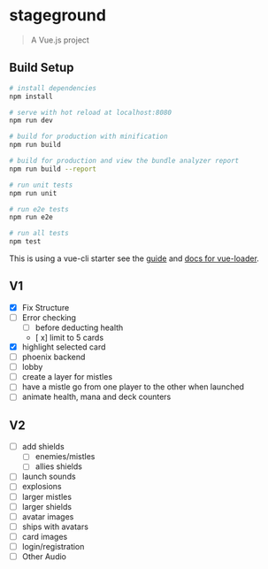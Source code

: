 # stageground

> A Vue.js project

## Build Setup

``` bash
# install dependencies
npm install

# serve with hot reload at localhost:8080
npm run dev

# build for production with minification
npm run build

# build for production and view the bundle analyzer report
npm run build --report

# run unit tests
npm run unit

# run e2e tests
npm run e2e

# run all tests
npm test
```

This is using a vue-cli starter see the [guide](http://vuejs-templates.github.io/webpack/) and [docs for vue-loader](http://vuejs.github.io/vue-loader).

## V1
- [x] Fix Structure
- [ ] Error checking
    - [ ] before deducting health
    - [ x] limit to 5 cards
- [X] highlight selected card
- [ ] phoenix backend
- [ ] lobby
- [ ] create a layer for mistles
- [ ] have a mistle go from one player to the other when launched
- [ ] animate health, mana and deck counters

## V2
- [ ] add shields
    - [ ] enemies/mistles
    - [ ] allies shields
- [ ] launch sounds
- [ ] explosions
- [ ] larger mistles
- [ ] larger shields
- [ ] avatar images
- [ ] ships with avatars
- [ ] card images
- [ ] login/registration
- [ ] Other Audio
